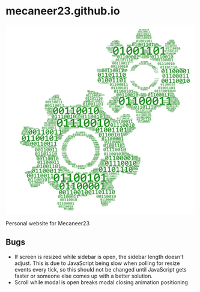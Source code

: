 # mecaneer23.github.io

[![GitHub](resources/gearsNoBackground.png)](https://mecaneer23.github.io)

Personal website for Mecaneer23

## Bugs

- If screen is resized while sidebar is open, the sidebar length doesn't adjust. This is due to JavaScript being slow when polling for resize events every tick, so this should not be changed until JavaScript gets faster or someone else comes up with a better solution.
- Scroll while modal is open breaks modal closing animation positioning
